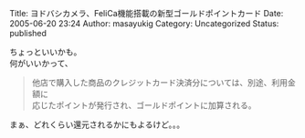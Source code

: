 Title: ヨドバシカメラ、FeliCa機能搭載の新型ゴールドポイントカード
Date: 2005-06-20 23:24
Author: masayukig
Category: Uncategorized
Status: published

[](http://pc.watch.impress.co.jp/docs/2005/0620/yodobashi.htm)

ちょっといいかも。  
何がいいかって、  

> 他店で購入した商品のクレジットカード決済分については、別途、利用金額に  
> 応じたポイントが発行され、ゴールドポイントに加算される。

まぁ、どれくらい還元されるかにもよるけど。。。
